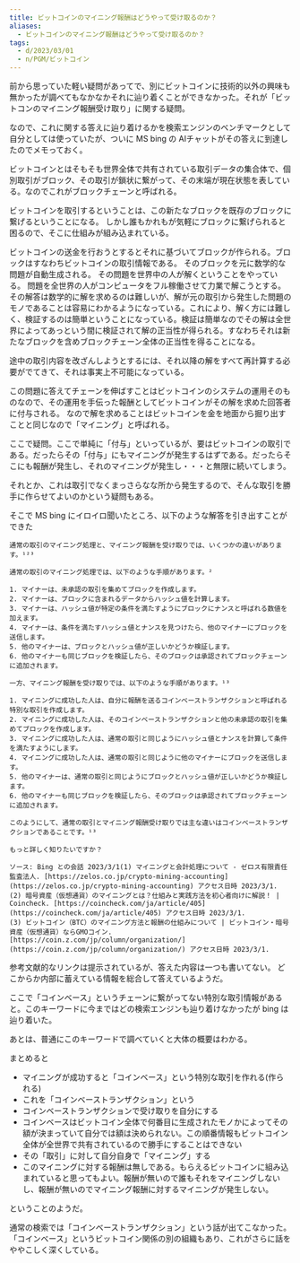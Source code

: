 ```yaml
---
title: ビットコインのマイニング報酬はどうやって受け取るのか？
aliases:
  - ビットコインのマイニング報酬はどうやって受け取るのか？
tags:
  - d/2023/03/01
  - n/PGM/ビットコイン
---
```


前から思っていた軽い疑問があってで、別にビットコインに技術的以外の興味も無かったが調べてもなかなかそれに辿り着くことができなかった。それが「ビットコンのマイニング報酬受け取り」に関する疑問。

なので、これに関する答えに辿り着けるかを検索エンジンのベンチマークとして自分としては使っていたが、ついに MS bing の AIチャットがその答えに到達したのでメモっておく。

ビットコインとはそもそも世界全体で共有されている取引データの集合体で、個別取引がブロック、その取引が鎖状に繋がって、その末端が現在状態を表している。なのでこれがブロックチェーンと呼ばれる。

ビットコインを取引するということは、この新たなブロックを既存のブロックに繋げるということになる。
しかし誰もかれもが気軽にブロックに繋げられると困るので、そこに仕組みが組み込まれている。

ビットコインの送金を行おうとするとそれに基づいてブロックが作られる。ブロックはすなわちビットコインの取引情報である。
そのブロックを元に数学的な問題が自動生成される。
その問題を世界中の人が解くということをやっている。
問題を全世界の人がコンピュータをフル稼働させて力業で解こうとする。
その解答は数学的に解を求めるのは難しいが、解が元の取引から発生した問題のモノであることは容易にわかるようになっている。これにより、解く方には難しく、検証するのは簡単ということになっている。検証は簡単なのでその解は全世界によってあっという間に検証されて解の正当性が得られる。すなわちそれは新たなブロックを含めブロックチェーン全体の正当性を得ることになる。

途中の取引内容を改ざんしようとするには、それ以降の解をすべて再計算する必要がでてきて、それは事実上不可能になっている。

この問題に答えてチェーンを伸ばすことはビットコインのシステムの運用そのものなので、その運用を手伝った報酬としてビットコインがその解を求めた回答者に付与される。
なので解を求めることはビットコインを金を地面から掘り出すことと同じなので「マイニング」と呼ばれる。

ここで疑問。ここで単純に「付与」といっているが、要はビットコインの取引である。だったらその「付与」にもマイニングが発生するはずである。だったらそこにも報酬が発生し、それのマイニングが発生し・・・と無限に続いてしまう。

それとか、これは取引でなくまっさらなな所から発生するので、そんな取引を勝手に作らせてよいのかという疑問もある。

そこで MS bing にイロイロ聞いたところ、以下のような解答を引き出すことができた

```text
通常の取引のマイニング処理と、マイニング報酬を受け取りでは、いくつかの違いがあります。¹²³  
  
通常の取引のマイニング処理では、以下のような手順があります。²  
  
1. マイナーは、未承認の取引を集めてブロックを作成します。  
2. マイナーは、ブロックに含まれるデータからハッシュ値を計算します。  
3. マイナーは、ハッシュ値が特定の条件を満たすようにブロックにナンスと呼ばれる数値を加えます。  
4. マイナーは、条件を満たすハッシュ値とナンスを見つけたら、他のマイナーにブロックを送信します。  
5. 他のマイナーは、ブロックとハッシュ値が正しいかどうか検証します。  
6. 他のマイナーも同じブロックを検証したら、そのブロックは承認されてブロックチェーンに追加されます。  
  
一方、マイニング報酬を受け取りでは、以下のような手順があります。¹³  
  
1. マイニングに成功した人は、自分に報酬を送るコインベーストランザクションと呼ばれる特別な取引を作成します。  
2. マイニングに成功した人は、そのコインベーストランザクションと他の未承認の取引を集めてブロックを作成します。  
3. マイニングに成功した人は、通常の取引と同じようにハッシュ値とナンスを計算して条件を満たすようにします。  
4. マイニングに成功した人は、通常の取引と同じように他のマイナーにブロックを送信します。  
5. 他のマイナーは、通常の取引と同じようにブロックとハッシュ値が正しいかどうか検証します。  
6. 他のマイナーも同じブロックを検証したら、そのブロックは承認されてブロックチェーンに追加されます。  
  
このようにして、通常の取引とマイニング報酬受け取りでは主な違いはコインベーストランザクションであることです。¹³  
  
もっと詳しく知りたいですか？  
  
ソース: Bing との会話 2023/3/1(1) マイニングと会計処理について - ゼロス有限責任監査法人. [https://zelos.co.jp/crypto-mining-accounting](https://zelos.co.jp/crypto-mining-accounting) アクセス日時 2023/3/1.  
(2) 暗号資産（仮想通貨）のマイニングとは？仕組みと実践方法を初心者向けに解説！ | Coincheck. [https://coincheck.com/ja/article/405](https://coincheck.com/ja/article/405) アクセス日時 2023/3/1.  
(3) ビットコイン（BTC）のマイニング方法と報酬の仕組みについて | ビットコイン・暗号資産（仮想通貨）ならGMOコイン. [https://coin.z.com/jp/column/organization/](https://coin.z.com/jp/column/organization/) アクセス日時 2023/3/1.

```

参考文献的なリンクは提示されているが、答えた内容は一つも書いてない。
どこからか内部に蓄えている情報を総合して答えているようだ。

ここで「コインベース」というチェーンに繋がってない特別な取引情報があると。このキーワードに今まではどの検索エンジンも辿り着けなかったが bing は辿り着いた。

あとは、普通にこのキーワードで調べていくと大体の概要はわかる。

まとめると

- マイニングが成功すると「コインベース」という特別な取引を作れる(作られる)
- これを「コインベーストランザクション」という
- コインベーストランザクションで受け取りを自分にする
- コインベースはビットコイン全体で何番目に生成されたモノかによってその額が決まっていて自分では額は決められない。この順番情報もビットコイン全体が全世界で共有されているので勝手にすることはできない
- その「取引」に対して自分自身で「マイニング」する
- このマイニングに対する報酬は無しである。もらえるビットコインに組み込まれていると思ってもよい。報酬が無いので誰もそれをマイニングしないし、報酬が無いのでマイニング報酬に対するマイニングが発生しない。

ということのようだ。

通常の検索では「コインベーストランザクション」という話が出てこなかった。
「コインベース」というビットコイン関係の別の組織もあり、これがさらに話をややこしく深くしている。



























